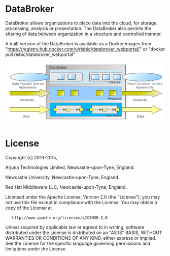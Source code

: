 DataBroker
==========

DataBroker allows organizations to place data into the cloud, for storage, processing, analysis or presentation. The DataBroker also permits the sharing of data between organization in a structure and controlled manner.

A built version of the DataBroker is available as a Docker images from  "https://registry.hub.docker.com/u/risbic/databroker_webportal/" or "docker pull risbic/databroker_webportal"

![DataBroker Diagram](docs/DataBroker.png)


License
=======

Copyright (c) 2013-2015,

   Arjuna Technologies Limited, Newcastle-upon-Tyne, England.

   Newcastle University, Newcastle-upon-Tyne, England.

   Red Hat Middleware LLC, Newcastle-upon-Tyne, England.

   Licensed under the Apache License, Version 2.0 (the "License");
   you may not use this file except in compliance with the License.
   You may obtain a copy of the License at

       http://www.apache.org/licenses/LICENSE-2.0

   Unless required by applicable law or agreed to in writing, software
   distributed under the License is distributed on an "AS IS" BASIS,
   WITHOUT WARRANTIES OR CONDITIONS OF ANY KIND, either express or implied.
   See the License for the specific language governing permissions and
   limitations under the License.
